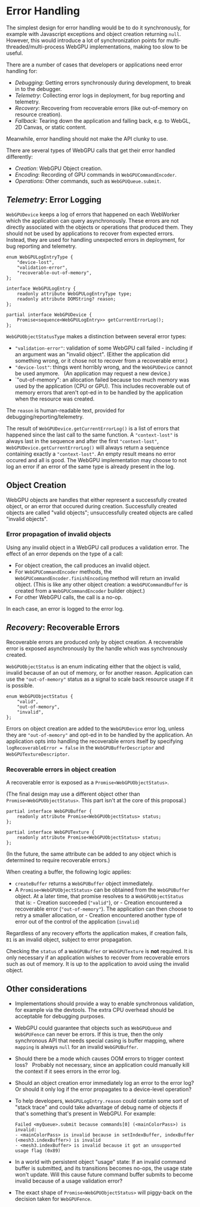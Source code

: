 # Error Handling

The simplest design for error handling would be to do it synchronously, for example with Javascript exceptions and object creation returning `null`.
However, this would introduce a lot of synchronization points for multi-threaded/multi-process WebGPU implementations, making too slow to be useful.

There are a number of cases that developers or applications need error handling for:

 - *Debugging*: Getting errors synchronously during development, to break in to the debugger.
 - *Telemetry*: Collecting error logs in deployment, for bug reporting and telemetry.
 - *Recovery*: Recovering from recoverable errors (like out-of-memory on resource creation).
 - *Fallback*: Tearing down the application and falling back, e.g. to WebGL, 2D Canvas, or static content.

Meanwhile, error handling should not make the API clunky to use.

There are several types of WebGPU calls that get their error handled differently:

 - *Creation*: WebGPU Object creation.
 - *Encoding*: Recording of GPU commands in `WebGPUCommandEncoder`.
 - *Operations*: Other commands, such as `WebGPUQueue.submit`.

## *Telemetry*: Error Logging

`WebGPUDevice` keeps a log of errors that happened on each WebWorker which the application can query asynchronously.
These errors are not directly associated with the objects or operations that produced them.
They should not be used by applications to recover from expected errors.
Instead, they are used for handling unexpected errors in deployment, for bug reporting and telemetry.

```
enum WebGPULogEntryType {
    "device-lost",
    "validation-error",
    "recoverable-out-of-memory",
};

interface WebGPULogEntry {
    readonly attribute WebGPULogEntryType type;
    readonly attribute DOMString? reason;
};

partial interface WebGPUDevice {
    Promise<sequence<WebGPULogEntry>> getCurrentErrorLog();
};
```

`WebGPUObjectStatusType` makes a distinction between several error types:

 - `"validation-error"`: validation of some WebGPU call failed - including if an argument was an "invalid object".
   (Either the application did something wrong, or it chose not to recover from a recoverable error.)
 - `"device-lost"`: things went horribly wrong, and the `WebGPUDevice` cannot be used anymore.
   (An application may request a new device.)
 - `"out-of-memory": an allocation failed because too much memory was used by the application (CPU or GPU).
   This includes recoverable out of memory errors that aren't opt-ed in to be handled by the application when the resource was created.

The `reason` is human-readable text, provided for debugging/reporting/telemetry.

The result of `WebGPUDevice.getCurrentErrorLog()` is a list of errors that happened since the last call to the same function.
A `"context-lost"` is always last in the sequence and after the first `"context-lost"`, `WebGPUDevice.getCurrentErrorLog()` will always return a sequence containing exactly a `"context-lost"`.
An empty result means no error occured and all is good.
The WebGPU implementation may choose to not log an error if an error of the same type is already present in the log.

## Object Creation

WebGPU objects are handles that either represent a successfully created object, or an error that occured during creation.
Successfully created objects are called "valid objects"; unsuccessfully created objects are called "invalid objects".

### Error propagation of invalid objects

Using any invalid object in a WebGPU call produces a validation error.
The effect of an error depends on the type of a call:

 - For object creation, the call produces an invalid object.
 - For `WebGPUCommandEncoder` methods, the `WebGPUCommandEncoder.finishEncoding` method will return an invalid object.
   (This is like any other object creation: a `WebGPUCommandBuffer` is created from a `WebGPUCommandEncoder` builder object.)
 - For other WebGPU calls, the call is a no-op.

In each case, an error is logged to the error log.

## *Recovery*: Recoverable Errors

Recoverable errors are produced only by object creation.
A recoverable error is exposed asynchronously by the handle which was synchronously created.

`WebGPUObjectStatus` is an enum indicating either that the object is valid, invalid because of an out of memory, or for another reason.
Application can use the `"out-of-memory"` status as a signal to scale back resource usage if it is possible.

```
enum WebGPUObjectStatus {
    "valid",
    "out-of-memory",
    "invalid",
};
```

Errors on object creation are added to the `WebGPUDevice` error log, unless they are `"out-of-memory"` and opt-ed in to be handled by the application.
An application opts into handling the recoverable errors itself by specifying `logRecoverableError = false` in the `WebGPUBufferDescriptor` and `WebGPUTextureDescriptor`.

### Recoverable errors in object creation

A recoverable error is exposed as a `Promise<WebGPUObjectStatus>`.

(The final design may use a different object other than `Promise<WebGPUObjectStatus>`.
This part isn't at the core of this proposal.)

```
partial interface WebGPUBuffer {
    readonly attribute Promise<WebGPUObjectStatus> status;
};

partial interface WebGPUTexture {
    readonly attribute Promise<WebGPUObjectStatus> status;
};
```

(In the future, the same attribute can be added to any object which is determined to require recoverable errors.)

When creating a buffer, the following logic applies:

 - `createBuffer` returns a `WebGPUBuffer` object immediately.
 - A `Promise<WebGPUObjectStatus>` can be obtained from the `WebGPUBuffer` object.
   At a later time, that promise resolves to a `WebGPUObjectStatus` that is:
       - Creation succeeded (`"valid"`), or
       - Creation encountered a recoverable error (`"out-of-memory"`).
         The application can then choose to retry a smaller allocation, or
       - Creation encountered another type of error out of the control of the application (`invalid`)

Regardless of any recovery efforts the application makes, if creation fails,
`B1` is an invalid object, subject to error propagation.

Checking the `status` of a `WebGPUBuffer` or `WebGPUTexture` is **not** required.
It is only necessary if an application wishes to recover from recoverable errors such as out of memory.
It is up to the application to avoid using the invalid object.

## Other considerations

 - Implementations should provide a way to enable synchronous validation, for example via the devtools.
   The extra CPU overhead should be acceptable for debugging purposes.

 - WebGPU could guarantee that objects such as `WebGPUQueue` and `WebGPUFence` can never be errors.
   If this is true, then the only synchronous API that needs special casing is buffer mapping, where `mapping` is always `null` for an invalid `WebGPUBuffer`.
   
 - Should there be a mode which causes OOM errors to trigger context loss?
   Probably not necessary, since an application could manually kill the context if it sees errors in the error log.

 - Should an object creation error immediately log an error to the error log?
   Or should it only log if the error propagates to a device-level operation?

 - To help developers, `WebGPULogEntry.reason` could contain some sort of "stack trace" and could take advantage of debug name of objects if that's something that's present in WebGPU.
   For example:

   ```
   Failed <myQueue>.submit because commands[0] (<mainColorPass>) is invalid:
   - <mainColorPass> is invalid because in setIndexBuffer, indexBuffer (<mesh3.indexBuffer>) is invalid
   - <mesh3.indexBuffer> is invalid because it got an unsupported usage flag (0x89)
   ```

 - In a world with persistent object "usage" state:
   If an invalid command buffer is submitted, and its transitions becomes no-ops, the usage state won't update.
   Will this cause future command buffer submits to become invalid because of a usage validation error?

 - The exact shape of `Promise<WebGPUObjectStatus>` will piggy-back on the decision taken for `WebGPUFence`.
